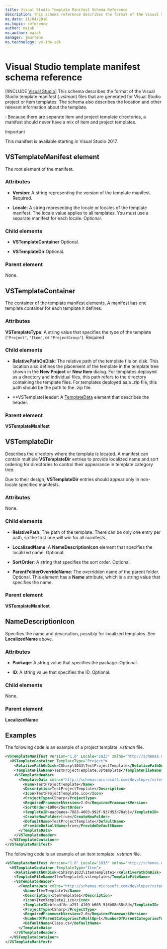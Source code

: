 ```yaml
---
title: Visual Studio Template Manifest Schema Reference
description: This schema reference describes the format of the Visual Studio template manifest files that are generated for Visual Studio project or item templates.
ms.date: 11/04/2016
ms.topic: reference
author: maiak
ms.author: maiak
manager: jmartens
ms.technology: vs-ide-sdk
---
```

# Visual Studio template manifest schema reference

 [!INCLUDE [Visual Studio](~/includes/applies-to-version/vs-windows-only.md)]
This schema describes the format of the Visual Studio template manifest (*.vstman*) files that are generated for Visual Studio project or item templates. The schema also describes the location and other relevant information about the template.

 : Because there are separate item and project template directories, a manifest should never have a mix of item and project templates.

> [!IMPORTANT]
> This manifest is available starting in Visual Studio 2017.

## VSTemplateManifest element
 The root element of the manifest.

### Attributes

- **Version**: A string representing the version of the template manifest. Required.

- **Locale**: A string representing the locale or locales of the template manifest. The locale value applies to all templates. You  must use a separate manifest for each locale. Optional.

### Child elements

- **VSTemplateContainer** Optional.

- **VSTemplateDir** Optional.

### Parent element
 None.

## VSTemplateContainer
 The container of the template manifest elements. A manifest has one template container for each template it defines.

### Attributes
 **VSTemplateType**: A string value that specifies the type of the template (`"Project"`, `"Item"`, or `"ProjectGroup"`). Required

### Child elements

- **RelativePathOnDisk**:  The relative path of the template file on disk. This location also defines the placement of the template in the template tree shown in the **New Project** or **New Item** dialog. For templates deployed as a directory and individual files, this path refers to the directory containing the template files. For templates deployed as a *.zip* file, this path should be the path to the *.zip* file.

- **VSTemplateHeader: A [TemplateData](../extensibility/templatedata-element-visual-studio-templates.md) element that describes the header.

### Parent element
 **VSTemplateManifest**

## VSTemplateDir
 Describes the directory where the template is located. A manifest can contain multiple **VSTemplateDir** entries to provide localized name and sort ordering for directories to control their appearance in template category tree.

 Due to their design, **VSTemplateDir** entries should  appear only in non-locale specified manifests.

### Attributes
 None.

### Child elements

- **RelativePath**: The path of the template. There can  be only one entry per path, so the first one will win for all manifests.

- **LocalizedName**: A **NameDescriptionIcon** element that specifies the localized name. Optional.

- **SortOrder**: A string that specifies the sort order. Optional.

- **ParentFolderOverrideName**: The overridden name of the parent folder. Optional. This element has a **Name** attribute, which is a string value that specifies the name.

### Parent element
 **VSTemplateManifest**

## NameDescriptionIcon
 Specifies the name and description, possibly for localized templates. See **LocalizedName** above.

### Attributes

- **Package**: A string value that specifies the package. Optional.

- **ID**: A string value that specifies the ID. Optional.

### Child elements
 None.

### Parent element
 **LocalizedName**

## Examples
 The following code is an example of a project template *.vstman* file.

```xml
<VSTemplateManifest Version="1.0" Locale="1033" xmlns="http://schemas.microsoft.com/developer/vstemplatemanifest/2015">
  <VSTemplateContainer TemplateType="Project">
    <RelativePathOnDisk>CSharp\1033\TestProjectTemplate</RelativePathOnDisk>
    <TemplateFileName>TestProjectTemplate.vstemplate</TemplateFileName>
    <VSTemplateHeader>
      <TemplateData xmlns="http://schemas.microsoft.com/developer/vstemplate/2005">
        <Name>TestProjectTemplate</Name>
        <Description>TestProjectTemplate</Description>
        <Icon>TestProjectTemplate.ico</Icon>
        <ProjectType>CSharp</ProjectType>
        <RequiredFrameworkVersion>2.0</RequiredFrameworkVersion>
        <SortOrder>1000</SortOrder>
        <TemplateID>aac0aeea-7883-4003-992f-937d53d70ab1</TemplateID>
        <CreateNewFolder>true</CreateNewFolder>
        <DefaultName>TestProjectTemplate</DefaultName>
        <ProvideDefaultName>true</ProvideDefaultName>
      </TemplateData>
    </VSTemplateHeader>
  </VSTemplateContainer>
</VSTemplateManifest>

```

 The following code is an example of an item template *.vstman* file.

```xml
<VSTemplateManifest Version="1.0" Locale="1033" xmlns="http://schemas.microsoft.com/developer/vstemplatemanifest/2015">
  <VSTemplateContainer TemplateType="Item">
    <RelativePathOnDisk>CSharp\1033\ItemTemplate1</RelativePathOnDisk>
    <TemplateFileName>ItemTemplate1.vstemplate</TemplateFileName>
    <VSTemplateHeader>
      <TemplateData xmlns="http://schemas.microsoft.com/developer/vstemplate/2005">
        <Name>ItemTemplate1</Name>
        <Description>ItemTemplate1</Description>
        <Icon>ItemTemplate1.ico</Icon>
        <TemplateID>bfeadf8e-a251-4109-b605-516b88e38c8d</TemplateID>
        <ProjectType>CSharp</ProjectType>
        <RequiredFrameworkVersion>2.0</RequiredFrameworkVersion>
        <NumberOfParentCategoriesToRollUp>1</NumberOfParentCategoriesToRollUp>
        <DefaultName>Class.cs</DefaultName>
      </TemplateData>
    </VSTemplateHeader>
  </VSTemplateContainer>
</VSTemplateManifest>

```
